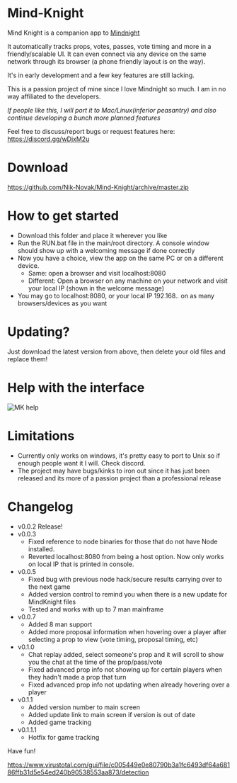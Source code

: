 # Mind-Knight


Mind Knight is a companion app to [Mindnight](mindnightgame.com)

It automatically tracks props, votes, passes, vote timing and more in a friendly/scalable UI. It can even connect via any device on the same network through its browser (a phone friendly layout is on the way).

It's in early development and a few key features are still lacking.

This is a passion project of mine since I love Mindnight so much. I am in no way affiliated to the developers.

*If people like this, I will port it to Mac/Linux(inferior peasantry) and also continue developing a bunch more planned features*

Feel free to discuss/report bugs or request features here:
https://discord.gg/wDjxM2u

# Download
https://github.com/Nik-Novak/Mind-Knight/archive/master.zip

# How to get started
* Download this folder and place it wherever you like
* Run the RUN.bat file in the main/root directory. A console window should show up with a welcoming message if done correctly
* Now you have a choice, view the app on the same PC or on a different device.
  * Same: open a browser and visit localhost:8080
  * Different: Open a browser on any machine on your network and visit your local IP (shown in the welcome message)
* You may go to localhost:8080, or your local IP 192.168.*.* on as many browsers/devices as you want

# Updating?
Just download the latest version from above, then delete your old files and replace them!

# Help with the interface
![MK help](https://image.ibb.co/idENnq/help.png)

# Limitations
* Currently only works on windows, it's pretty easy to port to Unix so if enough people want it I will. Check discord.
* The project may have bugs/kinks to iron out since it has just been released and its more of a passion project than a professional release

# Changelog
* v0.0.2 Release!
* v0.0.3 
  * Fixed reference to node binaries for those that do not have Node installed.
  * Reverted localhost:8080 from being a host option. Now only works on local IP that is printed in console. 
* v0.0.5
  * Fixed bug with previous node hack/secure results carrying over to the next game
  * Added version control to remind you when there is a new update for MindKnight files
  * Tested and works with up to 7 man mainframe
* v0.0.7
  * Added 8 man support
  * Added more proposal information when hovering over a player after selecting a prop to view (vote timing, proposal timing, etc)
* v0.1.0
  * Chat replay added, select someone's prop and it will scroll to show you the chat at the time of the prop/pass/vote
  * Fixed advanced prop info not showing up for certain players when they hadn't made a prop that turn
  * Fixed advanced prop info not updating when already hovering over a player
* v0.1.1
  * Added version number to main screen
  * Added update link to main screen if version is out of date
  * Added game tracking
* v0.1.1.1
  * Hotfix for game tracking

Have fun!

https://www.virustotal.com/gui/file/c005449e0e80790b3a1fc6493df64a68186ffb31d5e54ed240b90538553aa873/detection
